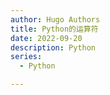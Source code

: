 ```yaml
---
author: Hugo Authors
title: Python的运算符
date: 2022-09-20
description: Python
series:
  - Python

---
```



<!--more-->

